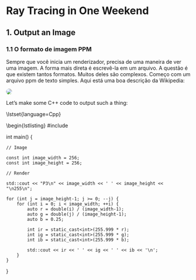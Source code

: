 # Ray Tracing in One Weekend

## 1. Output an Image

### 1.1 O formato de imagem PPM

Sempre que você inicia um renderizador, precisa de uma maneira de ver uma imagem. A forma mais direta é escrevê-la em um arquivo. A questão é que existem tantos formatos. Muitos deles são complexos. Começo com um arquivo ppm de texto simples. Aqui está uma boa descrição da Wikipedia:

<img style="border-radius:50px;" src="https://raytracing.github.io/images/fig-1.01-ppm.jpg">

Let’s make some C++ code to output such a thing:

\lstset{language=Cpp}

\begin{lstlisting}
#include <iostream>

int main() {

    // Image

    const int image_width = 256;
    const int image_height = 256;

    // Render

    std::cout << "P3\n" << image_width << ' ' << image_height << "\n255\n";

    for (int j = image_height-1; j >= 0; --j) {
        for (int i = 0; i < image_width; ++i) {
            auto r = double(i) / (image_width-1);
            auto g = double(j) / (image_height-1);
            auto b = 0.25;

            int ir = static_cast<int>(255.999 * r);
            int ig = static_cast<int>(255.999 * g);
            int ib = static_cast<int>(255.999 * b);

            std::cout << ir << ' ' << ig << ' ' << ib << '\n';
        }
    }
}
